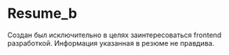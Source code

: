 # Resume_b
Создан был исключительно в целях заинтересоваться frontend разработкой.
Информация указанная в резюме не правдива.
